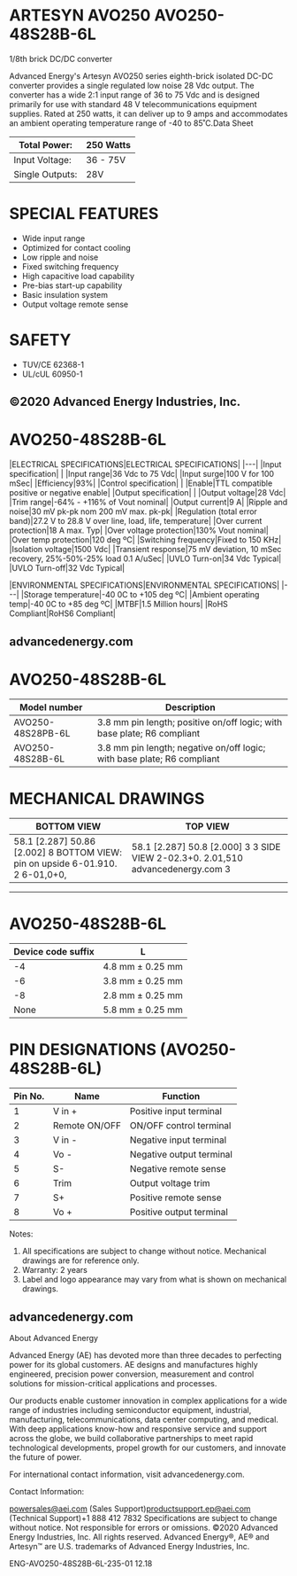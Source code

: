 # ARTESYN AVO250 AVO250-48S28B-6L

1/8th brick DC/DC converter

Advanced Energy's Artesyn AVO250 series eighth-brick isolated DC-DC converter provides a single regulated low noise 28 Vdc output. The converter has a wide 2:1 input range of 36 to 75 Vdc and is designed primarily for use with standard 48 V telecommunications equipment supplies. Rated at 250 watts, it can deliver up to 9 amps and accommodates an ambient operating temperature range of -40 to 85˚C.Data Sheet

|Total Power:|250 Watts|
|---|---|
|Input Voltage:|36 - 75V|
|Single Outputs:|28V|

# SPECIAL FEATURES

- Wide input range
- Optimized for contact cooling
- Low ripple and noise
- Fixed switching frequency
- High capacitive load capability
- Pre-bias start-up capability
- Basic insulation system
- Output voltage remote sense

# SAFETY

- TUV/CE 62368-1
- UL/cUL 60950-1

©2020 Advanced Energy Industries, Inc.
---
# AVO250-48S28B-6L

|ELECTRICAL SPECIFICATIONS|ELECTRICAL SPECIFICATIONS|
|---|
|Input specification| |
|Input range|36 Vdc to 75 Vdc|
|Input surge|100 V for 100 mSec|
|Efficiency|93%|
|Control specification| |
|Enable|TTL compatible positive or negative enable|
|Output specification| |
|Output voltage|28 Vdc|
|Trim range|-64% - +116% of Vout nominal|
|Output current|9 A|
|Ripple and noise|30 mV pk-pk nom 200 mV max. pk-pk|
|Regulation (total error band)|27.2 V to 28.8 V over line, load, life, temperature|
|Over current protection|18 A max. Typ|
|Over voltage protection|130% Vout nominal|
|Over temp protection|120 deg ºC|
|Switching frequency|Fixed to 150 KHz|
|Isolation voltage|1500 Vdc|
|Transient response|75 mV deviation, 10 mSec recovery, 25%-50%-25% load 0.1 A/uSec|
|UVLO Turn-on|34 Vdc Typical|
|UVLO Turn-off|32 Vdc Typical|

|ENVIRONMENTAL SPECIFICATIONS|ENVIRONMENTAL SPECIFICATIONS|
|---|
|Storage temperature|-40 0C to +105 deg ºC|
|Ambient operating temp|-40 0C to +85 deg ºC|
|MTBF|1.5 Million hours|
|RoHS Compliant|RoHS6 Compliant|

advancedenergy.com
---
# AVO250-48S28B-6L

|Model number|Description|
|---|---|
|AVO250-48S28PB-6L|3.8 mm pin length; positive on/off logic; with base plate; R6 compliant|
|AVO250-48S28B-6L|3.8 mm pin length; negative on/off logic; with base plate; R6 compliant|

# MECHANICAL DRAWINGS

|BOTTOM VIEW|TOP VIEW|
|---|---|
|58.1 [2.287] 50.86 [2.002] 8 BOTTOM VIEW: pin on upside 6-01.910. 2 6-01,0+0,|58.1 [2.287] 50.8 [2.000] 3 3 SIDE VIEW 2-02.3+0. 2.01,510 advancedenergy.com 3|
---
# AVO250-48S28B-6L

|Device code suffix|L|
|---|---|
|-4|4.8 mm ± 0.25 mm|
|-6|3.8 mm ± 0.25 mm|
|-8|2.8 mm ± 0.25 mm|
|None|5.8 mm ± 0.25 mm|

# PIN DESIGNATIONS (AVO250-48S28B-6L)

|Pin No.|Name|Function|
|---|---|---|
|1|V in +|Positive input terminal|
|2|Remote ON/OFF|ON/OFF control terminal|
|3|V in -|Negative input terminal|
|4|Vo -|Negative output terminal|
|5|S-|Negative remote sense|
|6|Trim|Output voltage trim|
|7|S+|Positive remote sense|
|8|Vo +|Positive output terminal|

Notes:

1. All specifications are subject to change without notice. Mechanical drawings are for reference only.
2. Warranty: 2 years
3. Label and logo appearance may vary from what is shown on mechanical drawings.

advancedenergy.com
---
About Advanced Energy

Advanced Energy (AE) has devoted more than three decades to perfecting power for its global customers. AE designs and manufactures highly engineered, precision power conversion, measurement and control solutions for mission-critical applications and processes.

Our products enable customer innovation in complex applications for a wide range of industries including semiconductor equipment, industrial, manufacturing, telecommunications, data center computing, and medical. With deep applications know-how and responsive service and support across the globe, we build collaborative partnerships to meet rapid technological developments, propel growth for our customers, and innovate the future of power.

For international contact information, visit advancedenergy.com.

Contact Information:

powersales@aei.com (Sales Support)productsupport.ep@aei.com (Technical Support)+1 888 412 7832
Specifications are subject to change without notice. Not responsible for errors or omissions. ©2020 Advanced Energy Industries, Inc. All rights reserved. Advanced Energy®, AE® and Artesyn™ are U.S. trademarks of Advanced Energy Industries, Inc.

ENG-AVO250-48S28B-6L-235-01 12.18
